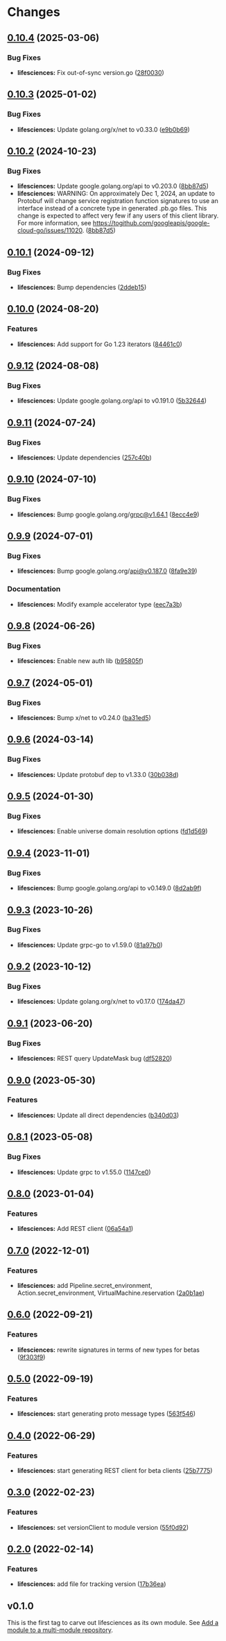 # Changes

## [0.10.4](https://github.com/googleapis/google-cloud-go/compare/lifesciences/v0.10.3...lifesciences/v0.10.4) (2025-03-06)


### Bug Fixes

* **lifesciences:** Fix out-of-sync version.go ([28f0030](https://github.com/googleapis/google-cloud-go/commit/28f00304ebb13abfd0da2f45b9b79de093cca1ec))

## [0.10.3](https://github.com/googleapis/google-cloud-go/compare/lifesciences/v0.10.2...lifesciences/v0.10.3) (2025-01-02)


### Bug Fixes

* **lifesciences:** Update golang.org/x/net to v0.33.0 ([e9b0b69](https://github.com/googleapis/google-cloud-go/commit/e9b0b69644ea5b276cacff0a707e8a5e87efafc9))

## [0.10.2](https://github.com/googleapis/google-cloud-go/compare/lifesciences/v0.10.1...lifesciences/v0.10.2) (2024-10-23)


### Bug Fixes

* **lifesciences:** Update google.golang.org/api to v0.203.0 ([8bb87d5](https://github.com/googleapis/google-cloud-go/commit/8bb87d56af1cba736e0fe243979723e747e5e11e))
* **lifesciences:** WARNING: On approximately Dec 1, 2024, an update to Protobuf will change service registration function signatures to use an interface instead of a concrete type in generated .pb.go files. This change is expected to affect very few if any users of this client library. For more information, see https://togithub.com/googleapis/google-cloud-go/issues/11020. ([8bb87d5](https://github.com/googleapis/google-cloud-go/commit/8bb87d56af1cba736e0fe243979723e747e5e11e))

## [0.10.1](https://github.com/googleapis/google-cloud-go/compare/lifesciences/v0.10.0...lifesciences/v0.10.1) (2024-09-12)


### Bug Fixes

* **lifesciences:** Bump dependencies ([2ddeb15](https://github.com/googleapis/google-cloud-go/commit/2ddeb1544a53188a7592046b98913982f1b0cf04))

## [0.10.0](https://github.com/googleapis/google-cloud-go/compare/lifesciences/v0.9.12...lifesciences/v0.10.0) (2024-08-20)


### Features

* **lifesciences:** Add support for Go 1.23 iterators ([84461c0](https://github.com/googleapis/google-cloud-go/commit/84461c0ba464ec2f951987ba60030e37c8a8fc18))

## [0.9.12](https://github.com/googleapis/google-cloud-go/compare/lifesciences/v0.9.11...lifesciences/v0.9.12) (2024-08-08)


### Bug Fixes

* **lifesciences:** Update google.golang.org/api to v0.191.0 ([5b32644](https://github.com/googleapis/google-cloud-go/commit/5b32644eb82eb6bd6021f80b4fad471c60fb9d73))

## [0.9.11](https://github.com/googleapis/google-cloud-go/compare/lifesciences/v0.9.10...lifesciences/v0.9.11) (2024-07-24)


### Bug Fixes

* **lifesciences:** Update dependencies ([257c40b](https://github.com/googleapis/google-cloud-go/commit/257c40bd6d7e59730017cf32bda8823d7a232758))

## [0.9.10](https://github.com/googleapis/google-cloud-go/compare/lifesciences/v0.9.9...lifesciences/v0.9.10) (2024-07-10)


### Bug Fixes

* **lifesciences:** Bump google.golang.org/grpc@v1.64.1 ([8ecc4e9](https://github.com/googleapis/google-cloud-go/commit/8ecc4e9622e5bbe9b90384d5848ab816027226c5))

## [0.9.9](https://github.com/googleapis/google-cloud-go/compare/lifesciences/v0.9.8...lifesciences/v0.9.9) (2024-07-01)


### Bug Fixes

* **lifesciences:** Bump google.golang.org/api@v0.187.0 ([8fa9e39](https://github.com/googleapis/google-cloud-go/commit/8fa9e398e512fd8533fd49060371e61b5725a85b))


### Documentation

* **lifesciences:** Modify example accelerator type ([eec7a3b](https://github.com/googleapis/google-cloud-go/commit/eec7a3b5c00fc18076f410ddc4910cdcc61c702c))

## [0.9.8](https://github.com/googleapis/google-cloud-go/compare/lifesciences/v0.9.7...lifesciences/v0.9.8) (2024-06-26)


### Bug Fixes

* **lifesciences:** Enable new auth lib ([b95805f](https://github.com/googleapis/google-cloud-go/commit/b95805f4c87d3e8d10ea23bd7a2d68d7a4157568))

## [0.9.7](https://github.com/googleapis/google-cloud-go/compare/lifesciences/v0.9.6...lifesciences/v0.9.7) (2024-05-01)


### Bug Fixes

* **lifesciences:** Bump x/net to v0.24.0 ([ba31ed5](https://github.com/googleapis/google-cloud-go/commit/ba31ed5fda2c9664f2e1cf972469295e63deb5b4))

## [0.9.6](https://github.com/googleapis/google-cloud-go/compare/lifesciences/v0.9.5...lifesciences/v0.9.6) (2024-03-14)


### Bug Fixes

* **lifesciences:** Update protobuf dep to v1.33.0 ([30b038d](https://github.com/googleapis/google-cloud-go/commit/30b038d8cac0b8cd5dd4761c87f3f298760dd33a))

## [0.9.5](https://github.com/googleapis/google-cloud-go/compare/lifesciences/v0.9.4...lifesciences/v0.9.5) (2024-01-30)


### Bug Fixes

* **lifesciences:** Enable universe domain resolution options ([fd1d569](https://github.com/googleapis/google-cloud-go/commit/fd1d56930fa8a747be35a224611f4797b8aeb698))

## [0.9.4](https://github.com/googleapis/google-cloud-go/compare/lifesciences/v0.9.3...lifesciences/v0.9.4) (2023-11-01)


### Bug Fixes

* **lifesciences:** Bump google.golang.org/api to v0.149.0 ([8d2ab9f](https://github.com/googleapis/google-cloud-go/commit/8d2ab9f320a86c1c0fab90513fc05861561d0880))

## [0.9.3](https://github.com/googleapis/google-cloud-go/compare/lifesciences/v0.9.2...lifesciences/v0.9.3) (2023-10-26)


### Bug Fixes

* **lifesciences:** Update grpc-go to v1.59.0 ([81a97b0](https://github.com/googleapis/google-cloud-go/commit/81a97b06cb28b25432e4ece595c55a9857e960b7))

## [0.9.2](https://github.com/googleapis/google-cloud-go/compare/lifesciences/v0.9.1...lifesciences/v0.9.2) (2023-10-12)


### Bug Fixes

* **lifesciences:** Update golang.org/x/net to v0.17.0 ([174da47](https://github.com/googleapis/google-cloud-go/commit/174da47254fefb12921bbfc65b7829a453af6f5d))

## [0.9.1](https://github.com/googleapis/google-cloud-go/compare/lifesciences/v0.9.0...lifesciences/v0.9.1) (2023-06-20)


### Bug Fixes

* **lifesciences:** REST query UpdateMask bug ([df52820](https://github.com/googleapis/google-cloud-go/commit/df52820b0e7721954809a8aa8700b93c5662dc9b))

## [0.9.0](https://github.com/googleapis/google-cloud-go/compare/lifesciences/v0.8.1...lifesciences/v0.9.0) (2023-05-30)


### Features

* **lifesciences:** Update all direct dependencies ([b340d03](https://github.com/googleapis/google-cloud-go/commit/b340d030f2b52a4ce48846ce63984b28583abde6))

## [0.8.1](https://github.com/googleapis/google-cloud-go/compare/lifesciences/v0.8.0...lifesciences/v0.8.1) (2023-05-08)


### Bug Fixes

* **lifesciences:** Update grpc to v1.55.0 ([1147ce0](https://github.com/googleapis/google-cloud-go/commit/1147ce02a990276ca4f8ab7a1ab65c14da4450ef))

## [0.8.0](https://github.com/googleapis/google-cloud-go/compare/lifesciences/v0.7.0...lifesciences/v0.8.0) (2023-01-04)


### Features

* **lifesciences:** Add REST client ([06a54a1](https://github.com/googleapis/google-cloud-go/commit/06a54a16a5866cce966547c51e203b9e09a25bc0))

## [0.7.0](https://github.com/googleapis/google-cloud-go/compare/lifesciences/v0.6.0...lifesciences/v0.7.0) (2022-12-01)


### Features

* **lifesciences:** add Pipeline.secret_environment, Action.secret_environment, VirtualMachine.reservation ([2a0b1ae](https://github.com/googleapis/google-cloud-go/commit/2a0b1aeb1683222e6aa5c876cb945845c00cef79))

## [0.6.0](https://github.com/googleapis/google-cloud-go/compare/lifesciences/v0.5.0...lifesciences/v0.6.0) (2022-09-21)


### Features

* **lifesciences:** rewrite signatures in terms of new types for betas ([9f303f9](https://github.com/googleapis/google-cloud-go/commit/9f303f9efc2e919a9a6bd828f3cdb1fcb3b8b390))

## [0.5.0](https://github.com/googleapis/google-cloud-go/compare/lifesciences/v0.4.0...lifesciences/v0.5.0) (2022-09-19)


### Features

* **lifesciences:** start generating proto message types ([563f546](https://github.com/googleapis/google-cloud-go/commit/563f546262e68102644db64134d1071fc8caa383))

## [0.4.0](https://github.com/googleapis/google-cloud-go/compare/lifesciences/v0.3.0...lifesciences/v0.4.0) (2022-06-29)


### Features

* **lifesciences:** start generating REST client for beta clients ([25b7775](https://github.com/googleapis/google-cloud-go/commit/25b77757c1e6f372e03bf99ab7461264bba48d26))

## [0.3.0](https://github.com/googleapis/google-cloud-go/compare/lifesciences/v0.2.0...lifesciences/v0.3.0) (2022-02-23)


### Features

* **lifesciences:** set versionClient to module version ([55f0d92](https://github.com/googleapis/google-cloud-go/commit/55f0d92bf112f14b024b4ab0076c9875a17423c9))

## [0.2.0](https://github.com/googleapis/google-cloud-go/compare/lifesciences/v0.1.0...lifesciences/v0.2.0) (2022-02-14)


### Features

* **lifesciences:** add file for tracking version ([17b36ea](https://github.com/googleapis/google-cloud-go/commit/17b36ead42a96b1a01105122074e65164357519e))

## v0.1.0

This is the first tag to carve out lifesciences as its own module. See
[Add a module to a multi-module repository](https://github.com/golang/go/wiki/Modules#is-it-possible-to-add-a-module-to-a-multi-module-repository).

